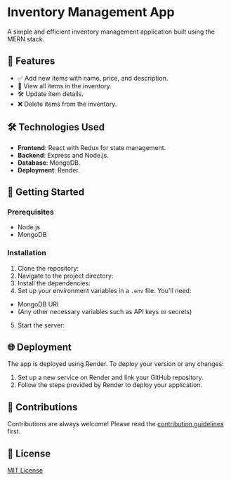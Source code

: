 # Inventory Management App

A simple and efficient inventory management application built using the MERN stack.

## 🚀 Features

- ✅ Add new items with name, price, and description.
- 📖 View all items in the inventory.
- 🛠 Update item details.
- ❌ Delete items from the inventory.

## 🛠 Technologies Used

- **Frontend**: React with Redux for state management.
- **Backend**: Express and Node.js.
- **Database**: MongoDB.
- **Deployment**: Render.

## 🚀 Getting Started

### Prerequisites

- Node.js
- MongoDB

### Installation

1. Clone the repository:
2. Navigate to the project directory:
3. Install the dependencies:
4. Set up your environment variables in a `.env` file. You'll need:
- MongoDB URI
- (Any other necessary variables such as API keys or secrets)

5. Start the server:


## 🌐 Deployment

The app is deployed using Render. To deploy your version or any changes:

1. Set up a new service on Render and link your GitHub repository.
2. Follow the steps provided by Render to deploy your application.

## 🤝 Contributions

Contributions are always welcome! Please read the [contribution guidelines](CONTRIBUTING.md) first.

## 📜 License

[MIT License](LICENSE)



